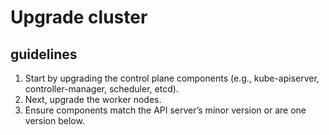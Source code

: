 # Upgrade cluster

## guidelines
1. Start by upgrading the control plane components (e.g., kube-apiserver, controller-manager, scheduler, etcd).
2. Next, upgrade the worker nodes.
3. Ensure components match the API server’s minor version or are one version below.
